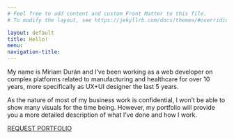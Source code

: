 ```yaml
---
# Feel free to add content and custom Front Matter to this file.
# To modify the layout, see https://jekyllrb.com/docs/themes/#overriding-theme-defaults

layout: default
title: Hello!
menu: 
navigation-title: 
---
```


My name is Miriam Durán and I’ve been working as a web developer on complex platforms related to manufacturing and healthcare for over 10 years, more specifically as UX+UI designer the last 5 years.

As the nature of most of my business work is confidential, I won’t be able to show many visuals for the time being. However, my portfolio will provide you a more detailed description of what I’ve done and how I work.

<p class="text-center"><a class="button" href="mailto:miriandg86@gmail.com?subject=Request portfolio" id="">REQUEST PORTFOLIO</a></p>